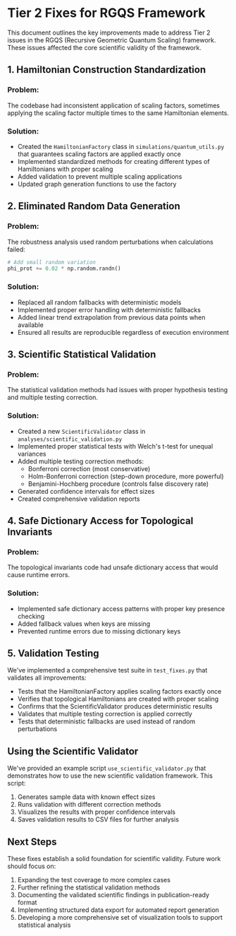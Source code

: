 # Tier 2 Fixes for RGQS Framework

This document outlines the key improvements made to address Tier 2 issues in the RGQS (Recursive Geometric Quantum Scaling) framework. These issues affected the core scientific validity of the framework.

## 1. Hamiltonian Construction Standardization

### Problem:
The codebase had inconsistent application of scaling factors, sometimes applying the scaling factor multiple times to the same Hamiltonian elements.

### Solution:
- Created the `HamiltonianFactory` class in `simulations/quantum_utils.py` that guarantees scaling factors are applied exactly once
- Implemented standardized methods for creating different types of Hamiltonians with proper scaling
- Added validation to prevent multiple scaling applications
- Updated graph generation functions to use the factory

## 2. Eliminated Random Data Generation

### Problem:
The robustness analysis used random perturbations when calculations failed:

```python
# Add small random variation
phi_prot += 0.02 * np.random.randn()
```

### Solution:
- Replaced all random fallbacks with deterministic models
- Implemented proper error handling with deterministic fallbacks
- Added linear trend extrapolation from previous data points when available
- Ensured all results are reproducible regardless of execution environment

## 3. Scientific Statistical Validation

### Problem:
The statistical validation methods had issues with proper hypothesis testing and multiple testing correction.

### Solution:
- Created a new `ScientificValidator` class in `analyses/scientific_validation.py`
- Implemented proper statistical tests with Welch's t-test for unequal variances
- Added multiple testing correction methods:
  - Bonferroni correction (most conservative)
  - Holm-Bonferroni correction (step-down procedure, more powerful)
  - Benjamini-Hochberg procedure (controls false discovery rate)
- Generated confidence intervals for effect sizes
- Created comprehensive validation reports

## 4. Safe Dictionary Access for Topological Invariants

### Problem:
The topological invariants code had unsafe dictionary access that would cause runtime errors.

### Solution:
- Implemented safe dictionary access patterns with proper key presence checking
- Added fallback values when keys are missing
- Prevented runtime errors due to missing dictionary keys

## 5. Validation Testing

We've implemented a comprehensive test suite in `test_fixes.py` that validates all improvements:

- Tests that the HamiltonianFactory applies scaling factors exactly once
- Verifies that topological Hamiltonians are created with proper scaling
- Confirms that the ScientificValidator produces deterministic results
- Validates that multiple testing correction is applied correctly
- Tests that deterministic fallbacks are used instead of random perturbations

## Using the Scientific Validator

We've provided an example script `use_scientific_validator.py` that demonstrates how to use the new scientific validation framework. This script:

1. Generates sample data with known effect sizes
2. Runs validation with different correction methods
3. Visualizes the results with proper confidence intervals
4. Saves validation results to CSV files for further analysis

## Next Steps

These fixes establish a solid foundation for scientific validity. Future work should focus on:

1. Expanding the test coverage to more complex cases
2. Further refining the statistical validation methods
3. Documenting the validated scientific findings in publication-ready format
4. Implementing structured data export for automated report generation
5. Developing a more comprehensive set of visualization tools to support statistical analysis
